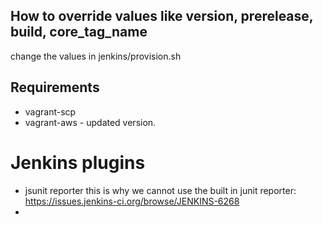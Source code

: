 


## How to override values like version, prerelease, build, core_tag_name

change the values in jenkins/provision.sh


## Requirements 

 - vagrant-scp
 - vagrant-aws - updated version.
 
 
# Jenkins plugins
 
 - jsunit reporter
   this is why we cannot use the built in junit reporter: https://issues.jenkins-ci.org/browse/JENKINS-6268
 - 
